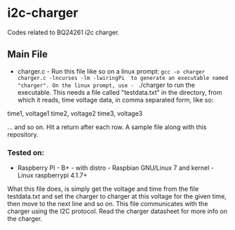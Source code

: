 # i2c-charger
Codes related to BQ24261 i2c charger.


## Main File

  * charger.c - Run this file like so on a linux prompt: 
    ` gcc -o charger charger.c -lncurses -lm -lwiringPi 
to generate an executable named "charger". On the linux prompt, use - 
    ` ./charger 
to run the executable. This needs a file called "testdata.txt" in the directory, from which it reads, time voltage data, in comma separated form, like so: 

time1, voltage1 
time2, voltage2
time3, voltage3 

... and so on. Hit a return after each row. A sample file along with this repository. 

### Tested on: 

* Raspberry PI - B+ - with distro - Raspbian GNU/Linux 7 and kernel - Linux raspberrypi 4.1.7+

What this file does, is simply get the voltage and time from the file testdata.txt and set the charger to charger at this voltage for the given time, then move to the next line and so on. This file communicates with the charger using the I2C protocol. Read the charger datasheet for more info on the charger. 
